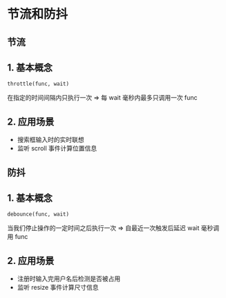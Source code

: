 # 节流和防抖

## 节流

## 1. 基本概念

`throttle(func, wait)`

在指定的时间间隔内只执行一次 => 每 wait 毫秒内最多只调用一次 func

## 2. 应用场景

- 搜索框输入时的实时联想
- 监听 scroll 事件计算位置信息

## 防抖

## 1. 基本概念

`debounce(func, wait)`

当我们停止操作的一定时间之后执行一次 => 自最近一次触发后延迟 wait 毫秒调用 func

## 2. 应用场景

- 注册时输入完用户名后检测是否被占用
- 监听 resize 事件计算尺寸信息
